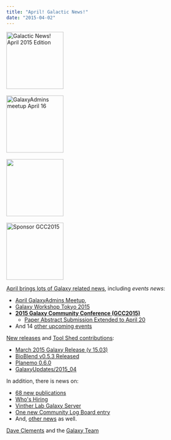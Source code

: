 ```yaml
---
title: "April! Galactic News!"
date: "2015-04-02"
---
```

<div class='right'>
<a href='/galaxy-updates/2015-04/'><img src="/src/images/logos/GalaxyUpdate200.png" alt="Galactic News! April 2015 Edition" width=150 /></a><br /><br />
<a href='/community/galaxy-admins/meetups/2015-04-16/'><img src="/src/images/logos/GalaxyAdmins.png" alt="GalaxyAdmins meetup April 16" width="150" /></a><br /><br />
<a href='/events/tokyo2015/'><img src="/src/events/tokyo2015/WST2015.png" alt="" width="150" /></a><br /><br />
<a href='/galaxy-updates/2015-04/#gcc2015-6-8-july-norwich-uk'><img src="/src/images/logos/GCC2015LogoWide600.png" alt="Sponsor GCC2015" width="150" /></a><br />
</div>

[April brings lots of Galaxy related news](/galaxy-updates/2015-04/), including *events news*:

* [April GalaxyAdmins Meetup](/galaxy-updates/2015-04/#april-galaxyadmins-meetup), 
* [Galaxy Workshop Tokyo 2015](/galaxy-updates/2015-04/#galaxy-workshop-tokyo-april-28)
* **[2015 Galaxy Community Conference (GCC2015)](/galaxy-updates/2015-04/#gcc2015-6-8-july-norwich-uk)**
  * [Paper Abstract Submission Extended to April 20](/galaxy-updates/2015-04/#paper-abstract-submission-extended-to-april-20)
* And 14 [other upcoming events](/galaxy-updates/2015-04/#other-events)

[New releases](/galaxy-updates/2015-04/#releases) and [Tool Shed contributions](/galaxy-updates/2015-04/#toolshed-contributions):

* [March 2015 Galaxy Release (v 15.03)](/galaxy-updates/2015-04/#march-2015-galaxy-release-v-1503)
* [BioBlend v0.5.3 Released](/galaxy-updates/2015-04/#bioblend-v053-released)
* [Planemo 0.6.0](/galaxy-updates/2015-04/#planemo-060)
* [GalaxyUpdates/2015_04](/galaxy-updates/2015-04/#over-70-new-toolshed-repositories-from-19-contributors)

In addition, there is news on:
* [68 new publications](/galaxy-updates/2015-04/#new-papers)
* [Who's Hiring](/galaxy-updates/2015-04/#whos-hiring)
* [Vinther Lab Galaxy Server](/galaxy-updates/2015-04/#whale-shark)
* [One new Community Log Board entry](/galaxy-updates/2015-04/#galaxy-community-hubs)
* And, [other news](/galaxy-updates/2015-04/#other-news) as well.

[Dave Clements](/people/dave-clements/) and the [Galaxy Team](/src/galaxy-team/)
